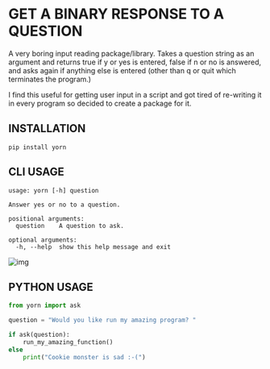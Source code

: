 # GET A BINARY RESPONSE TO A QUESTION

A very boring input reading package/library. Takes a question string as an
argument and returns true if y or yes is entered, false if n or no is answered,
and asks again if anything else is entered (other than q or quit which
terminates the program.)

I find this useful for getting user input in a script and got tired of
re-writing it in every program so decided to create a package for it.

## INSTALLATION

`pip install yorn`

## CLI USAGE

```
usage: yorn [-h] question

Answer yes or no to a question.

positional arguments:
  question    A question to ask.

optional arguments:
  -h, --help  show this help message and exit
```

![img](./yorn.png "Yorn")

## PYTHON USAGE

```python
from yorn import ask

question = "Would you like run my amazing program? "

if ask(question):
	run_my_amazing_function()
else
	print("Cookie monster is sad :-(")
```
